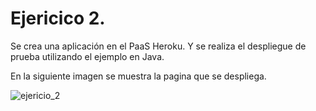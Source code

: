 # Ejericico 2.

Se crea una aplicación en el PaaS Heroku. Y se realiza el despliegue de prueba utilizando el ejemplo en Java.

En la siguiente imagen se muestra la pagina que se despliega.

![ejericio_2](https://user-images.githubusercontent.com/24718808/48318991-26ce9600-e608-11e8-80b1-93b9d791fbf7.png)
